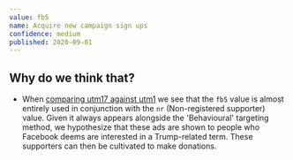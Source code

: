 ```yaml
---
value: fb5
name: Acquire new campaign sign ups
confidence: medium
published: 2020-09-01
---
```


## Why do we think that?

- When [comparing utm17 against utm1](/campaigns/trump/ad_codes/1/against/17) we see that
the `fb5` value is almost entirely used in conjunction with the `nr` (Non-registered supporter) value. Given it always appears alongside the 'Behavioural' targeting method, we hypothesize that these ads are shown to people who Facebook deems are interested in a Trump-related term. These supporters can then be cultivated to make donations.

